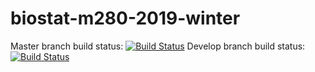 # biostat-m280-2019-winter
Master branch build status:
[![Build Status](https://travis-ci.com/haowenxu930622/biostat-m280-2019-winter.svg?token=pkz8ZXChBEsT4GqszMU7&branch=master)](https://travis-ci.com/haowenxu930622/biostat-m280-2019-winter)
Develop branch build status:
[![Build Status](https://travis-ci.com/haowenxu930622/biostat-m280-2019-winter.svg?token=pkz8ZXChBEsT4GqszMU7&branch=develop)](https://travis-ci.com/haowenxu930622/biostat-m280-2019-winter)

